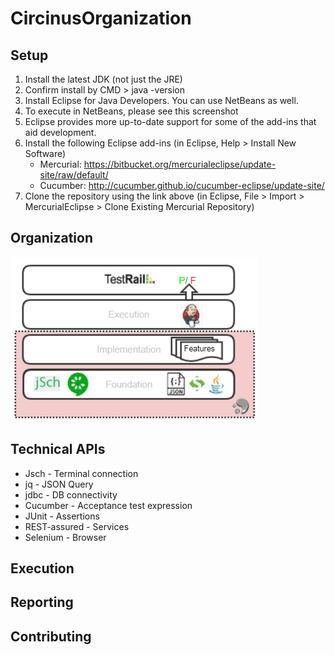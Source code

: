 # CircinusOrganization

## Setup
1. Install the latest JDK (not just the JRE)
2. Confirm install by CMD > java -version
3. Install Eclipse for Java Developers. You can use NetBeans as well. 
4. To execute in NetBeans, please see this screenshot
5. Eclipse provides more up-to-date support for some of the add-ins that aid development.
6. Install the following Eclipse add-ins (in Eclipse, Help > Install New Software)
   * Mercurial: https://bitbucket.org/mercurialeclipse/update-site/raw/default/
   * Cucumber: http://cucumber.github.io/cucumber-eclipse/update-site/
9. Clone the repository using the link above (in Eclipse, File > Import > MercurialEclipse > Clone Existing Mercurial Repository)

## Organization
![alt text](https://github.com/rsud79/CircinusOrganization/blob/master/src/common/images/GitLayeredCake.png "Layered Cake Organization")


## Technical APIs
* Jsch - Terminal connection
* jq - JSON Query
* jdbc - DB connectivity
* Cucumber - Acceptance test expression
* JUnit - Assertions
* REST-assured - Services
* Selenium - Browser

## Execution

## Reporting

## Contributing
